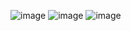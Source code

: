 ![image](https://user-images.githubusercontent.com/106074688/226196066-237443ea-346a-4ca7-abae-fe16a6dc5fa9.png)
![image](https://user-images.githubusercontent.com/106074688/226196083-7133d2c6-dbde-417a-9c5e-e1db150bc5c7.png)
![image](https://user-images.githubusercontent.com/106074688/226196252-2b5ac49a-01a2-4879-8080-6f5daca8f264.png)
